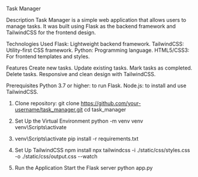 Task Manager

Description
Task Manager is a simple web application that allows users to manage tasks. It was built using Flask as the backend framework and TailwindCSS for the frontend design.

Technologies Used
Flask: Lightweight backend framework.
TailwindCSS: Utility-first CSS framework.
Python: Programming language.
HTML5/CSS3: For frontend templates and styles.

Features
Create new tasks.
Update existing tasks.
Mark tasks as completed.
Delete tasks.
Responsive and clean design with TailwindCSS.


Prerequisites
Python 3.7 or higher: to run Flask.
Node.js: to install and use TailwindCSS.

1. Clone repository:
git clone https://github.com/your-username/task_manager.git
cd task_manager

2. Set Up the Virtual Environment
python -m venv venv
venv\Scripts\activate

3. venv\Scripts\activate
pip install -r requirements.txt

4. Set Up TailwindCSS
npm install
npx tailwindcss -i ./static/css/styles.css -o ./static/css/output.css --watch

5. Run the Application Start the Flask server
python app.py
